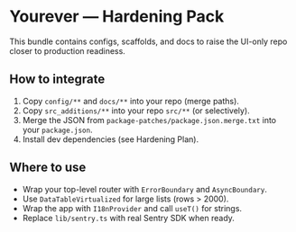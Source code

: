 # Yourever — Hardening Pack

This bundle contains configs, scaffolds, and docs to raise the UI-only repo closer to production readiness.

## How to integrate
1. Copy `config/**` and `docs/**` into your repo (merge paths).  
2. Copy `src_additions/**` into your repo `src/**` (or selectively).
3. Merge the JSON from `package-patches/package.json.merge.txt` into your `package.json`.
4. Install dev dependencies (see Hardening Plan).

## Where to use
- Wrap your top-level router with `ErrorBoundary` and `AsyncBoundary`.
- Use `DataTableVirtualized` for large lists (rows > 2000).
- Wrap the app with `I18nProvider` and call `useT()` for strings.
- Replace `lib/sentry.ts` with real Sentry SDK when ready.

